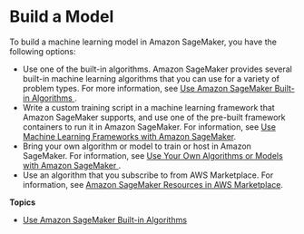 # Build a Model<a name="build-model"></a>

To build a machine learning model in Amazon SageMaker, you have the following options:
+ Use one of the built\-in algorithms\. Amazon SageMaker provides several built\-in machine learning algorithms that you can use for a variety of problem types\. For more information, see [Use Amazon SageMaker Built\-in Algorithms ](algos.md)\.
+ Write a custom training script in a machine learning framework that Amazon SageMaker supports, and use one of the pre\-built framework containers to run it in Amazon SageMaker\. For information, see [Use Machine Learning Frameworks with Amazon SageMaker](frameworks.md)\.
+ Bring your own algorithm or model to train or host in Amazon SageMaker\. For information, see [Use Your Own Algorithms or Models with Amazon SageMaker ](your-algorithms.md)\.
+ Use an algorithm that you subscribe to from AWS Marketplace\. For information, see [Amazon SageMaker Resources in AWS Marketplace](sagemaker-marketplace.md)\.

**Topics**
+ [Use Amazon SageMaker Built\-in Algorithms](algos.md)
